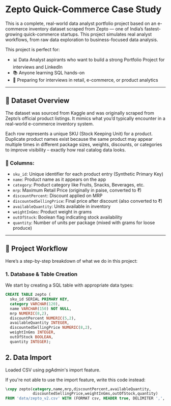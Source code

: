 # Zepto Quick-Commerce Case Study

This is a complete, real-world data analyst portfolio project based on an e-commerce inventory dataset scraped from Zepto — one of India’s fastest-growing quick-commerce startups. This project simulates real analyst workflows, from raw data exploration to business-focused data analysis.

This project is perfect for:

* 📊 Data Analyst aspirants who want to build a strong Portfolio Project for interviews and LinkedIn
* 📚 Anyone learning SQL hands-on
* 💼 Preparing for interviews in retail, e-commerce, or product analytics

---

## 📁 Dataset Overview

The dataset was sourced from Kaggle and was originally scraped from Zepto’s official product listings. It mimics what you’d typically encounter in a real-world e-commerce inventory system.

Each row represents a unique SKU (Stock Keeping Unit) for a product. Duplicate product names exist because the same product may appear multiple times in different package sizes, weights, discounts, or categories to improve visibility – exactly how real catalog data looks.

### 🧾 Columns:

* `sku_id`: Unique identifier for each product entry (Synthetic Primary Key)
* `name`: Product name as it appears on the app
* `category`: Product category like Fruits, Snacks, Beverages, etc.
* `mrp`: Maximum Retail Price (originally in paise, converted to ₹)
* `discountPercent`: Discount applied on MRP
* `discountedSellingPrice`: Final price after discount (also converted to ₹)
* `availableQuantity`: Units available in inventory
* `weightInGms`: Product weight in grams
* `outOfStock`: Boolean flag indicating stock availability
* `quantity`: Number of units per package (mixed with grams for loose produce)

---

## 🔧 Project Workflow

Here’s a step-by-step breakdown of what we do in this project:

### 1. Database & Table Creation

We start by creating a SQL table with appropriate data types:

```sql
CREATE TABLE zepto (
  sku_id SERIAL PRIMARY KEY,
  category VARCHAR(120),
  name VARCHAR(150) NOT NULL,
  mrp NUMERIC(8,2),
  discountPercent NUMERIC(5,2),
  availableQuantity INTEGER,
  discountedSellingPrice NUMERIC(8,2),
  weightInGms INTEGER,
  outOfStock BOOLEAN,
  quantity INTEGER);
```

## 2. Data Import

Loaded CSV using pgAdmin's import feature.

If you're not able to use the import feature, write this code instead:

```sql
\copy zepto(category,name,mrp,discountPercent,availableQuantity,
            discountedSellingPrice,weightInGms,outOfStock,quantity)
FROM 'data/zepto_v2.csv' WITH (FORMAT csv, HEADER true, DELIMITER ',', QUOTE '"', ENCODING 'UTF8');
